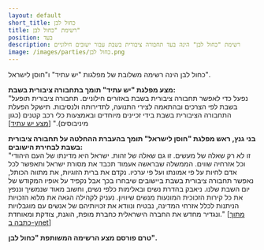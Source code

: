 ```yaml
---
layout: default
short_title: כחול לבן
title: רשימת "כחול לבן"
position: בעד
description: רשימת "כחול לבן" הינה בעד תחבורה ציבורית בשבת עבור ישובים חילוניים
image: /images/parties/כחול לבן.png
---
```


כחול לבן הינה רשימה משלובת של מפלגות "יש עתיד" ו"חוסן לישראל".

**מצע מפלגת "יש עתיד" תומך בתחבורה ציבורית בשבת:**  
"נפעל כדי לאפשר תחבורה ציבורית בשבת באזורים חילוניים. תחבורה ציבורית תופעל בשבת לפי הצרכים ובהתאמה לצירי התנועה, לתדירותה ולנסיבות. תישקל הפעלת התחבורה הציבורית בשבת בידי זכיינים מיוחדים ובאמצעות כלי רכב קטנים (כגון מיניבוסים)." [[מצע יש עתיד](https://www.yeshatid.org.il/religion_state)]


**בני גנץ, ראש מפלגת "חוסן לישראל" תומך בהעברת ההחלטה על תחבורה ציבורית בשבת לבחירת הישובים:**  
"זו לא רק שאלה של מעשים. זו גם שאלה של זהות. ישראל היא מדינתו של העם היהודי וכל אזרחיה שווים. הממשלה שבראשה אעמוד תכבד את מסורת ישראל ותאפשר לכל אדם לחיות על פי אמונתו ועל פי ערכיו. נקדם את ברית הזוגיות, את מתווה הכותל, נאפשר תחבורה ציבורית בשבת ביישובים שיבחרו בכך אבל נקפיד על אופיו המקודש של יום השבת שלנו. ניאבק בהדרת נשים ובאלימות כלפי נשים, וחשוב מאוד שנמשיך וננפץ את כל קירות הזכוכית המונעות מנשים שיוויון. נעניק לקהילה הגאה את מלוא הזכויות הניתנות לכלל אזרחי המדינה, נבטיח ונוודא את זכויותיהם של אנשים עם מוגבלויות ונגדיר מחדש את החברה הישראלית כחברת מופת, הוגנת, צודקת ומאוחדת." [[מתוך כתבה ב-ynet](https://www.ynet.co.il/articles/0,7340,L-5454672,00.html)]

**טרם פורסם מצע הרשימה המשותפת "כחול לבן".**

